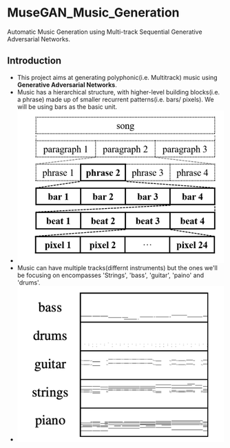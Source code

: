 # MuseGAN_Music_Generation
Automatic Music Generation using Multi-track Sequential Generative Adversarial Networks.

## Introduction
- This project aims at generating polyphonic(i.e. Multitrack) music using **Generative Adversarial Networks**.
- Music has a hierarchical structure, with higher-level building blocks(i.e. a phrase) made up of smaller recurrent patterns(i.e. bars/ pixels). We will be using bars as the basic unit.
- <img src='imgs/fig1.png'/>
- Music can have multiple tracks(differnt instruments) but the ones we'll be focusing on encompasses 'Strings', 'bass', 'guitar', 'paino' and 'drums'.
- <img src='imgs/fig2.png'/>